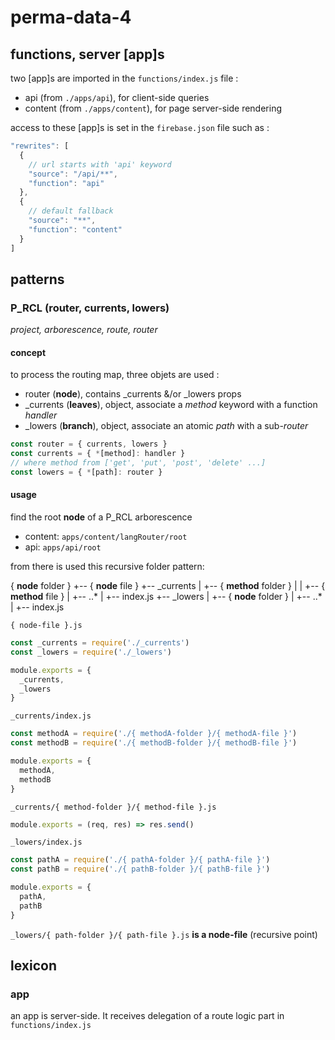 # perma-data-4

## functions, server [app]s
two [app]s are imported in the `functions/index.js` file :
* api (from `./apps/api`), for client-side queries
* content (from `./apps/content`), for page server-side rendering

access to these [app]s is set in the `firebase.json` file such as :
```javascript
"rewrites": [
  {
    // url starts with 'api' keyword
    "source": "/api/**",
    "function": "api"
  },
  {
    // default fallback
    "source": "**",
    "function": "content"
  }
]
```

## patterns

### P_RCL (router, currents, lowers)
*project, arborescence, route, router*

#### concept
to process the routing map, three objets are used :
* router (**node**), contains _currents &/or _lowers props
* _currents (**leaves**), object, associate a *method* keyword with a function *handler*
* _lowers (**branch**), object, associate an atomic *path* with a sub-*router*

```javascript
const router = { currents, lowers }
const currents = { *[method]: handler }
// where method from ['get', 'put', 'post', 'delete' ...]
const lowers = { *[path]: router }
```

#### usage
find the root **node** of a P_RCL arborescence
* content: `apps/content/langRouter/root`
* api: `apps/api/root`

from there is used this recursive folder pattern:
  
  { **node** folder }
  +-- { **node** file }
  +-- _currents
  |   +-- { **method** folder }
  |   |   +-- { **method** file }
  |   +-- ..*
  |   +-- index.js
  +-- _lowers
  |   +-- { **node** folder }
  |   +-- ..*
  |   +-- index.js

`{ node-file }.js`
```javascript
const _currents = require('./_currents')
const _lowers = require('./_lowers')

module.exports = {
  _currents,
  _lowers
}
```

`_currents/index.js`
```javascript
const methodA = require('./{ methodA-folder }/{ methodA-file }')
const methodB = require('./{ methodB-folder }/{ methodB-file }')

module.exports = { 
  methodA,
  methodB
}
```

`_currents/{ method-folder }/{ method-file }.js`
```javascript
module.exports = (req, res) => res.send()
```

`_lowers/index.js`
```javascript
const pathA = require('./{ pathA-folder }/{ pathA-file }')
const pathB = require('./{ pathB-folder }/{ pathB-file }')

module.exports = {
  pathA,
  pathB
}
```

`_lowers/{ path-folder }/{ path-file }.js`
**is a node-file** (recursive point)

## lexicon

### app
an app is server-side. It receives delegation of a route logic part in `functions/index.js`